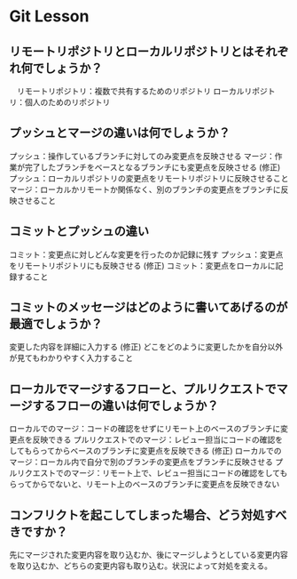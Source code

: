 # Git Lesson

## リモートリポジトリとローカルリポジトリとはそれぞれ何でしょうか？
　リモートリポジトリ：複数で共有するためのリポジトリ
  ローカルリポジトリ：個人のためのリポジトリ
## プッシュとマージの違いは何でしょうか？
  プッシュ：操作しているブランチに対してのみ変更点を反映させる
  マージ：作業が完了したブランチをベースとなるブランチにも変更点を反映させる
  (修正)
  プッシュ：ローカルリポジトリの変更点をリモートリポジトリに反映させること
  マージ：ローカルかリモートか関係なく、別のブランチの変更点をブランチに反映させること
## コミットとプッシュの違い
  コミット：変更点に対しどんな変更を行ったのか記録に残す
  プッシュ：変更点をリモートリポジトリにも反映させる
  (修正)
  コミット：変更点をローカルに記録すること
## コミットのメッセージはどのように書いてあげるのが最適でしょうか？
  変更した内容を詳細に入力する
  (修正)
  どこをどのように変更したかを自分以外が見てもわかりやすく入力すること
## ローカルでマージするフローと、プルリクエストでマージするフローの違いは何でしょうか？
  ローカルでのマージ：コードの確認をせずにリモート上のベースのブランチに変更点を反映できる
  プルリクエストでのマージ：レビュー担当にコードの確認をしてもらってからベースのブランチに変更点を反映できる
  (修正)
  ローカルでのマージ：ローカル内で自分で別のブランチの変更点をブランチに反映させる
  プルリクエストでのマージ：リモート上で、レビュー担当にコードの確認をしてもらってからでないと、リモート上のベースのブランチに変更点を反映できない
## コンフリクトを起こしてしまった場合、どう対処すべきですか？
  先にマージされた変更内容を取り込むか、後にマージしようとしている変更内容を取り込むか、どちらの変更内容も取り込む。状況によって対処を変える。